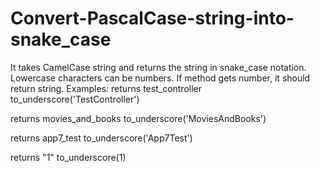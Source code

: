 # Convert-PascalCase-string-into-snake_case
 It takes CamelCase string and returns the string in snake_case notation.
 Lowercase characters can be numbers. If method gets number, it should return string.
 Examples:
  returns test_controller
to_underscore('TestController')

 returns movies_and_books
to_underscore('MoviesAndBooks')

 returns app7_test
to_underscore('App7Test')

 returns "1"
to_underscore(1)
